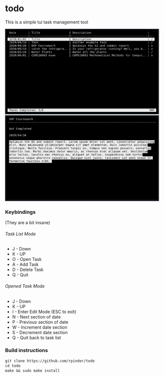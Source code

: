 # todo
This is a simple tui task management tool

![Task List](screenshot1.jpg)
![Opened Task](screenshot2.jpg)

### Keybindings
(They are a bit insane)
###### Task List Mode
* J - Down
* K - UP
* O - Open Task
* A - Add Task
* D - Delete Task
* Q - Quit

###### Opened Task Mode
* J - Down
* K - UP
* I - Enter Edit Mode (ESC to exit)
* N - Next section of date
* P - Previous section of date
* W - Increment date section
* S - Decrement date section
* Q - Quit back to task list

### Build instructions
````
git clone https://github.com/rpinder/todo
cd todo
make && sudo make install
````
